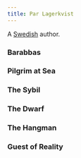 ```yaml
---
title: Par Lagerkvist
---
```


A [Swedish](../index.html) author.

### Barabbas

### Pilgrim at Sea

### The Sybil

### The Dwarf

### The Hangman

### Guest of Reality
